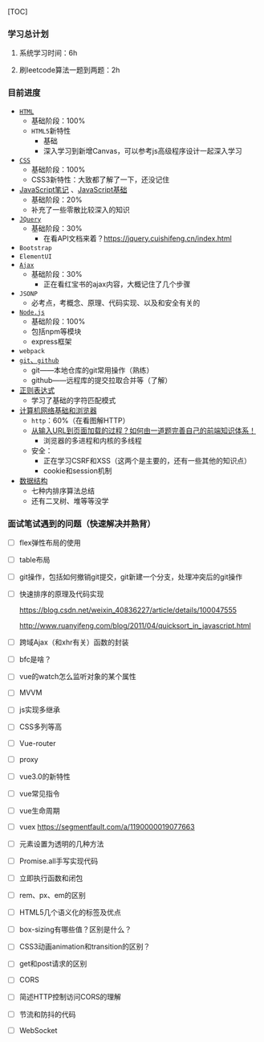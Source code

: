 [TOC]



### 学习总计划

1. 系统学习时间：6h

3. 刷leetcode算法一题到两题：2h

### 目前进度

+ [`HTML`](./HTML5.md) 
  + 基础阶段：100%
  + `HTML5`新特性
    + 基础
    + 深入学习到新增Canvas，可以参考js高级程序设计一起深入学习
+ [`CSS`](./CSS3.md)
  + 基础阶段：100%
  + CSS3新特性：大致都了解了一下，还没记住
+ [JavaScript笔记](./JavaScript/JavaScript笔记.md) 、[JavaScript基础](.\JavaScript\JavaScript基础.md) 
  + 基础阶段：20%
  + 补充了一些零散比较深入的知识
+ [`JQuery`](./JavaScript/JQuery.md)
  + 基础阶段：30%
    + 在看API文档来着？https://jquery.cuishifeng.cn/index.html
+ `Bootstrap`
+ `ElementUI`
+ [`Ajax`](./Ajax.md)
  + 基础阶段：30%
    + 正在看红宝书的ajax内容，大概记住了几个步骤
+ `JSONP`
  + 必考点，考概念、原理、代码实现、以及和安全有关的
+ [`Node.js`](./Nodejs.md)
  + 基础阶段：100%
  + 包括npm等模块
  + express框架
+ `webpack`
+ [`git`、`github`](./git.md)
  + git——本地仓库的git常用操作（熟练）
  + github——远程库的提交拉取合并等（了解）
+ [正则表达式](./正则表达式.md)
  + 学习了基础的字符匹配模式
+ [计算机网络基础和浏览器](./浏览器和计网.md)
  + `http`：60%（在看图解HTTP）
  + [从输入URL到页面加载的过程？如何由一道题完善自己的前端知识体系！](https://segmentfault.com/a/1190000013662126) 
    + 浏览器的多进程和内核的多线程
  + 安全：
    + 正在学习CSRF和XSS（这两个是主要的，还有一些其他的知识点）
    + cookie和session机制
+ [数据结构](./数据结构.md)
  + 七种内排序算法总结
  + 还有二叉树、堆等等没学



### 面试笔试遇到的问题（快速解决并熟背）

- [ ] flex弹性布局的使用

- [ ] table布局

- [ ] git操作，包括如何撤销git提交，git新建一个分支，处理冲突后的git操作

- [ ] 快速排序的原理及代码实现 

  https://blog.csdn.net/weixin_40836227/article/details/100047555  

  http://www.ruanyifeng.com/blog/2011/04/quicksort_in_javascript.html

- [ ] 跨域Ajax（和xhr有关）函数的封装

- [ ] bfc是啥？

- [ ] vue的watch怎么监听对象的某个属性

- [ ] MVVM

- [ ] js实现多继承

- [ ] CSS多列等高

- [ ] Vue-router

- [ ] proxy

- [ ] vue3.0的新特性

- [ ] vue常见指令

- [ ] vue生命周期

- [ ] vuex https://segmentfault.com/a/1190000019077663 

- [ ] 元素设置为透明的几种方法

- [ ] Promise.all手写实现代码

- [ ] 立即执行函数和闭包

- [ ] rem、px、em的区别

- [ ] HTML5几个语义化的标签及优点

- [ ] box-sizing有哪些值？区别是什么？

- [ ] CSS3动画animation和transition的区别？

- [ ] get和post请求的区别

- [ ] CORS

- [ ] 简述HTTP控制访问CORS的理解

- [ ] 节流和防抖的代码

- [ ] WebSocket











